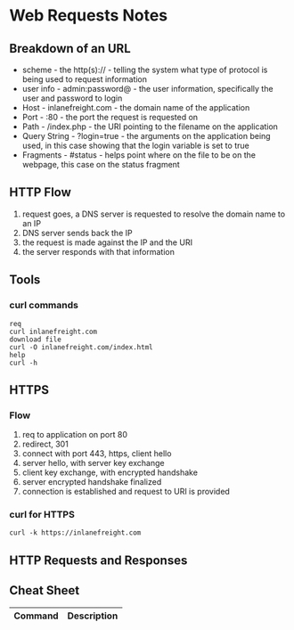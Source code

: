 # Web Requests Notes

## Breakdown of an URL

- scheme - the http(s):// - telling the system what type of protocol is being used to request information
- user info - admin:password@ - the user information, specifically the user and password to login
- Host - inlanefreight.com - the domain name of the application
- Port - :80 - the port the request is requested on
- Path - /index.php - the URI pointing to the filename on the application
- Query String - ?login=true - the arguments on the application being used, in this case showing that the login variable is set to true
- Fragments - #status - helps point where on the file to be on the webpage, this case on the status fragment

## HTTP Flow
1. request goes, a DNS server is requested to resolve the domain name to an IP
2. DNS server sends back the IP
3. the request is made against the IP and the URI
4. the server responds with that information

## Tools

### curl commands
```
req
curl inlanefreight.com
download file
curl -O inlanefreight.com/index.html
help
curl -h
```

## HTTPS 

### Flow
1. req to application on port 80
2. redirect, 301
3. connect with port 443, https, client hello
4. server hello, with server key exchange
5. client key exchange, with encrypted handshake
6. server encrypted handshake finalized
7. connection is established and request to URI is provided

### curl for HTTPS
```
curl -k https://inlanefreight.com
```

## HTTP Requests and Responses








## Cheat Sheet
| Command | Description |
|:--------|:------------|
